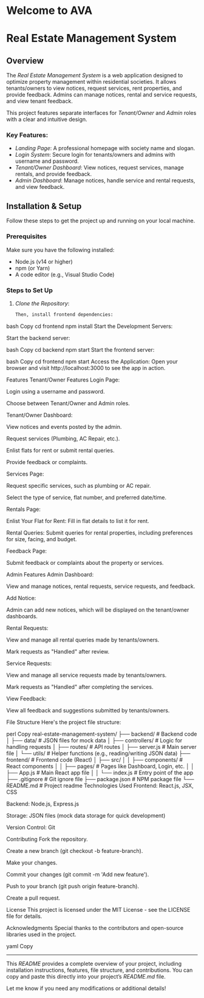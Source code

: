 # Welcome to AVA

# Real Estate Management System

## Overview

The *Real Estate Management System* is a web application designed to optimize property management within residential societies. It allows tenants/owners to view notices, request services, rent properties, and provide feedback. Admins can manage notices, rental and service requests, and view tenant feedback. 

This project features separate interfaces for *Tenant/Owner* and *Admin* roles with a clear and intuitive design.

### Key Features:
- *Landing Page*: A professional homepage with society name and slogan.
- *Login System*: Secure login for tenants/owners and admins with username and password.
- *Tenant/Owner Dashboard*: View notices, request services, manage rentals, and provide feedback.
- *Admin Dashboard*: Manage notices, handle service and rental requests, and view feedback.

## Installation & Setup

Follow these steps to get the project up and running on your local machine.

### Prerequisites

Make sure you have the following installed:

- Node.js (v14 or higher)
- npm (or Yarn)
- A code editor (e.g., Visual Studio Code)

### Steps to Set Up

1. *Clone the Repository*:
   ```bash
   Then, install frontend dependencies:

bash
Copy
cd frontend
npm install
Start the Development Servers:

Start the backend server:

bash
Copy
cd backend
npm start
Start the frontend server:

bash
Copy
cd frontend
npm start
Access the Application:
Open your browser and visit http://localhost:3000 to see the app in action.

Features
Tenant/Owner Features
Login Page:

Login using a username and password.

Choose between Tenant/Owner and Admin roles.

Tenant/Owner Dashboard:

View notices and events posted by the admin.

Request services (Plumbing, AC Repair, etc.).

Enlist flats for rent or submit rental queries.

Provide feedback or complaints.

Services Page:

Request specific services, such as plumbing or AC repair.

Select the type of service, flat number, and preferred date/time.

Rentals Page:

Enlist Your Flat for Rent: Fill in flat details to list it for rent.

Rental Queries: Submit queries for rental properties, including preferences for size, facing, and budget.

Feedback Page:

Submit feedback or complaints about the property or services.

Admin Features
Admin Dashboard:

View and manage notices, rental requests, service requests, and feedback.

Add Notice:

Admin can add new notices, which will be displayed on the tenant/owner dashboards.

Rental Requests:

View and manage all rental queries made by tenants/owners.

Mark requests as "Handled" after review.

Service Requests:

View and manage all service requests made by tenants/owners.

Mark requests as "Handled" after completing the services.

View Feedback:

View all feedback and suggestions submitted by tenants/owners.

File Structure
Here's the project file structure:

perl
Copy
real-estate-management-system/
├── backend/                # Backend code
│   ├── data/               # JSON files for mock data
│   ├── controllers/        # Logic for handling requests
│   ├── routes/             # API routes
│   ├── server.js           # Main server file
│   └── utils/              # Helper functions (e.g., reading/writing JSON data)
├── frontend/               # Frontend code (React)
│   ├── src/
│   │   ├── components/     # React components
│   │   ├── pages/          # Pages like Dashboard, Login, etc.
│   │   ├── App.js          # Main React app file
│   │   └── index.js        # Entry point of the app
├── .gitignore              # Git ignore file
├── package.json            # NPM package file
└── README.md               # Project readme
Technologies Used
Frontend: React.js, JSX, CSS

Backend: Node.js, Express.js

Storage: JSON files (mock data storage for quick development)

Version Control: Git

Contributing
Fork the repository.

Create a new branch (git checkout -b feature-branch).

Make your changes.

Commit your changes (git commit -m 'Add new feature').

Push to your branch (git push origin feature-branch).

Create a pull request.

License
This project is licensed under the MIT License - see the LICENSE file for details.

Acknowledgments
Special thanks to the contributors and open-source libraries used in the project.

yaml
Copy

---

This *README* provides a complete overview of your project, including installation instructions, features, file structure, and contributions. You can copy and paste this directly into your project’s *README.md* file.

Let me know if you need any modifications or additional details!


